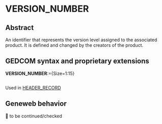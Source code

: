 ﻿# VERSION_NUMBER
## Abstract
An identifier that represents the version level assigned to the associated product. It is defined and
changed by the creators of the product.


## GEDCOM syntax and proprietary extensions

**VERSION_NUMBER**:={Size=1:15}
<pre>
</pre>
Used in <a href=Ged.HEADER_RECORD.md>HEADER_RECORD</a><br />


## Geneweb behavior



🚧 to be continued/checked

